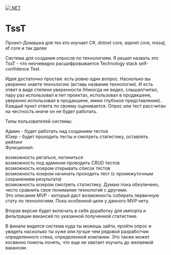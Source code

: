 [![.NET](https://github.com/cleannetcode/TssT/actions/workflows/main.yml/badge.svg)](https://github.com/cleannetcode/TssT/actions/workflows/main.yml)

# TssT
Проект-Домашка для тех кто изучает C#, dotnet core, aspnet core, mssql, ef core и так далее


Система для создания опросов по технологиям. Я решил назвать это TssT - что неочевидно расшифровывается Technology stack self-confidence Test.  
  
Идея достаточно простая: есть ровно один вопрос. Насколько вы уверенно знаете технологию (вставь название технологии). И есть ответ в виде степени уверенности (Никогда не видел, слышал/читал, пару раз использовал в пет проектах, использовал в продакшене, уверенно использовал в продакшене, имею глубокое представление). Каждый пункт ответа по своему оценивается. Опрос или тест рассчитан на честность иначе он не будет работать.
  
Типы пользователей системы:
  
Админ - будет работать над созданием тестов  
Юзер - будет проходить тесты и смотреть статистику, оставлять рейтинг  
Функционал:  
  
возможность регаться, логиниться  
возможность под админом проводить CRUD тестов  
возможность юзером открывать список тестов  
возможность юзером начинать проходить тест (с промежуточным сохранением результата)  
возможность юзером смотреть статистику. Думаю пока обезличено, чисто сравнить свое понимание технологий с другими.  
Это описание MVP - который даст возможность собирать первичную стату по технологиям. Пока особенной цели у данного MVP нету.  
  
Вторая версия будет включать в себя доработку для импорта и фильтрации вакансий по указанной полученной статистике.  
  
В финале видится система куда ты можешь зайти, пройти опрос и увидеть насколько ты хуже или лучше чем рядовой разработчик определенного стека, определенной компании. Это также может косвенно помочь понять, что еще не хватает изучить до желаемой вакансии.
